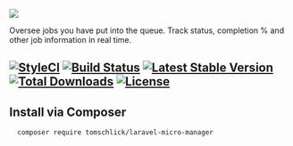 ![](https://raw.githubusercontent.com/tomschlick/laravel-micro-manager/master/docs/images/micro-manager-hero.png)

Oversee jobs you have put into the queue. Track status, completion % and other job information in real time.

[![StyleCI](https://styleci.io/repos/66167231/shield)](https://styleci.io/repos/66167231) [![Build Status](https://travis-ci.org/tomschlick/laravel-micro-manager.svg)](https://travis-ci.org/tomschlick/laravel-micro-manager) [![Latest Stable Version](https://poser.pugx.org/tomschlick/laravel-micro-manager/v/stable)](https://packagist.org/packages/tomschlick/laravel-micro-manager) [![Total Downloads](https://poser.pugx.org/tomschlick/laravel-micro-manager/downloads)](https://packagist.org/packages/tomschlick/laravel-micro-manager) [![License](https://poser.pugx.org/tomschlick/laravel-micro-manager/license)](https://packagist.org/packages/tomschlick/laravel-micro-manager)
--------
## Install via Composer
```bash
  composer require tomschlick/laravel-micro-manager
```
